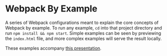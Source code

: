 # Webpack By Example

A series of Webpack configurations meant to explain the core concepts of Webpack by example. To run any example, `cd` into that project directory and run `npm install && npm start`. Simple examples can be seen by previewing the `index.html` file, and more complex examples will serve the result locally.

These examples accompany [this presentation](https://presentations.alexpear.com/decks/1/).
